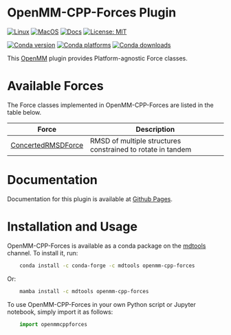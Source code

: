 OpenMM-CPP-Forces Plugin
========================

[![Linux](https://github.com/craabreu/openmm-cpp-forces/actions/workflows/Linux.yml/badge.svg)](https://github.com/craabreu/openmm-cpp-forces/actions/workflows/Linux.yml)
[![MacOS](https://github.com/craabreu/openmm-cpp-forces/actions/workflows/MacOS.yml/badge.svg)](https://github.com/craabreu/openmm-cpp-forces/actions/workflows/MacOS.yml)
[![Docs](https://github.com/craabreu/openmm-cpp-forces/actions/workflows/Docs.yml/badge.svg)](https://github.com/craabreu/openmm-cpp-forces/actions/workflows/Docs.yml)
[![License: MIT](https://img.shields.io/badge/License-MIT-green.svg)](https://opensource.org/licenses/MIT)

[![Conda version](https://img.shields.io/conda/v/mdtools/openmm-cpp-forces.svg)](https://anaconda.org/mdtools/openmm-cpp-forces)
[![Conda platforms](https://img.shields.io/conda/pn/mdtools/openmm-cpp-forces.svg)](https://anaconda.org/mdtools/openmm-cpp-forces)
[![Conda downloads](https://img.shields.io/conda/dn/mdtools/openmm-cpp-forces.svg)](https://anaconda.org/mdtools/openmm-cpp-forces)

This [OpenMM] plugin provides Platform-agnostic Force classes.


Available Forces
================

The Force classes implemented in OpenMM-CPP-Forces are listed in the table below.

| Force                   | Description                                                      |
|-------------------------|------------------------------------------------------------------|
| [ConcertedRMSDForce]    | RMSD of multiple structures constrained to rotate in tandem      |


Documentation
=============

Documentation for this plugin is available at [Github Pages](https://craabreu.github.io/openmm-cpp-forces/).


Installation and Usage
======================

OpenMM-CPP-Forces is available as a conda package on the
[mdtools](https://anaconda.org/mdtools/openmm-cpp-forces) channel. To install it, run:

```bash
    conda install -c conda-forge -c mdtools openmm-cpp-forces
```

Or:

```bash
    mamba install -c mdtools openmm-cpp-forces
```

To use OpenMM-CPP-Forces in your own Python script or Jupyter notebook, simply import it as follows:

```python
    import openmmcppforces
```


[OpenMM]:               https://openmm.org
[ConcertedRMSDForce]:   https://craabreu.github.io/openmm-cpp-forces/pythonapi/ConcertedRMSDForce.html
